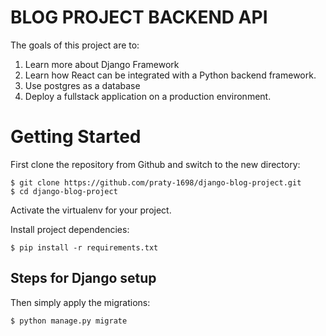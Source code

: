 # BLOG PROJECT BACKEND API

The goals of this project are to:

1.  Learn more about Django Framework
2.  Learn how React can be integrated with a Python backend framework.
3.  Use postgres as a database
4.  Deploy a fullstack application on a production environment.

# Getting Started

First clone the repository from Github and switch to the new directory:

    $ git clone https://github.com/praty-1698/django-blog-project.git
    $ cd django-blog-project
    
Activate the virtualenv for your project.
    
Install project dependencies:

    $ pip install -r requirements.txt
    
## Steps for Django setup

Then simply apply the migrations:

    $ python manage.py migrate

